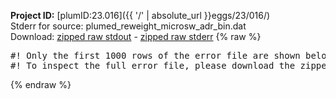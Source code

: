 **Project ID:** [plumID:23.016]({{ '/' | absolute_url }}eggs/23/016/)  
Stderr for source:  plumed_reweight_microsw_adr_bin.dat   
Download: [zipped raw stdout](plumed_reweight_microsw_adr_bin.dat.plumed.stdout.txt.zip) - [zipped raw stderr](plumed_reweight_microsw_adr_bin.dat.plumed.stderr.txt.zip) 
{% raw %}
<pre>
#! Only the first 1000 rows of the error file are shown below
#! To inspect the full error file, please download the zipped raw stderr file above
</pre>
{% endraw %}
